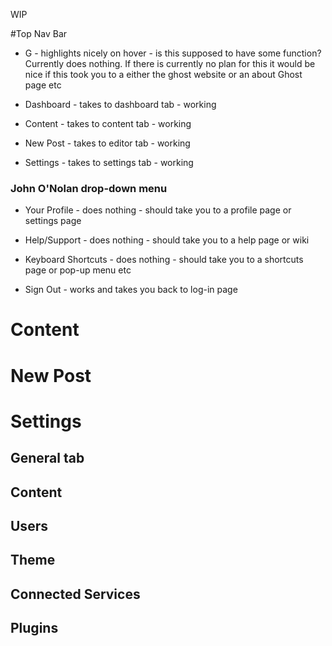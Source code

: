 WIP

#Top Nav Bar

* G - highlights nicely on hover - is this supposed to have some function? Currently does nothing.
If there is currently no plan for this it would be nice if this took you to a either the ghost website or an about Ghost page etc 

* Dashboard - takes to dashboard tab - working

* Content - takes to content tab - working

* New Post - takes to editor tab - working

* Settings -  takes to settings tab - working

### John O'Nolan drop-down menu

* Your Profile - does nothing - should take you to a profile page or settings page

* Help/Support - does nothing - should take you to a help page or wiki

* Keyboard Shortcuts - does nothing - should take you to a shortcuts page or pop-up menu etc

* Sign Out - works and takes you back to log-in page

# Content

# New Post

# Settings

 
## General tab

## Content

## Users

## Theme

## Connected Services

## Plugins
